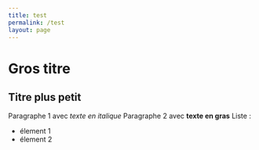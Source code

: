 ```yaml
---
title: test
permalink: /test
layout: page
---
```


# Gros titre #
## Titre plus petit ##
Paragraphe 1 avec *texte en italique*
Paragraphe 2 avec **texte en gras**
Liste :
- élement 1
- élement 2

